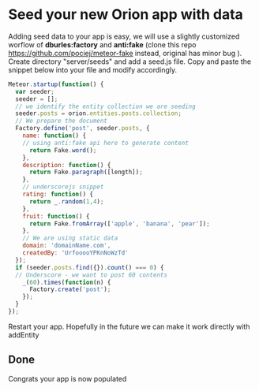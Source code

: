 # Seed your new Orion app with data
Adding seed data to your app is easy, we will use a slightly customized worflow of **dburles:factory** and **anti:fake** (clone this repo https://github.com/pociej/meteor-fake instead, original has minor bug ). Create directory "server/seeds" and add a seed.js file. Copy and paste the snippet below into your file and modify accordingly.

```js
Meteor.startup(function() {
  var seeder;
  seeder = [];
  // we identify the entity collection we are seeding
  seeder.posts = orion.entities.posts.collection;
  // We prepare the document
  Factory.define('post', seeder.posts, {
    name: function() {
    // using anti:fake api here to generate content
      return Fake.word();
    },
    description: function() {
      return Fake.paragraph([length]);
    },
    // underscorejs snippet
    rating: function() {
      return _.random(1,4);
    },
    fruit: function() {
      return Fake.fromArray(['apple', 'banana', 'pear']);
    },
    // We are using static data
    domain: 'domainName.com',
    createdBy: 'UrfooooYPKnNoWzTd'
  });
  if (seeder.posts.find({}).count() === 0) {
  // Underscore - we want to post 60 contents
    _(60).times(function(n) {
      Factory.create('post');
    });
  }
});

```

Restart your app. Hopefully in the future we can make it work directly with addEntity
## Done
Congrats your app is now populated
